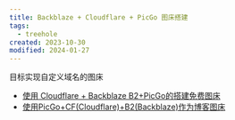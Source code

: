 ```yaml
---
title: Backblaze + Cloudflare + PicGo 图床搭建
tags:
  - treehole
created: 2023-10-30
modified: 2024-01-27
---
```

目标实现自定义域名的图床
- [使用 Cloudflare + Backblaze B2+PicGo的搭建免费图床](https://zhuanlan.zhihu.com/p/604285576)
- [使用PicGo+CF(Cloudflare)+B2(Backblaze)作为博客图床](https://blog.ostdb.info/54300/)
